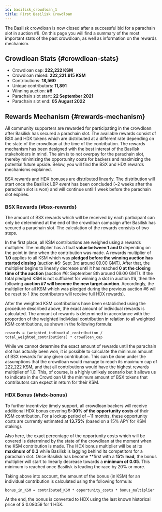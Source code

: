 ```yaml
---
id: basilisk_crowdloan_1
title: First Basilisk Crowdloan
---
```


The Basilisk crowdloan is now closed after a successful bid for a parachain slot in auction #8. On this page you will find a summary of the most important stats of the past crowdloan, as well as information on the rewards mechanism.

## Crowdloan Stats {#crowdloan-stats}

* Crowdloan cap: **222,222 KSM**
* Crowdloan raised: **222,221.915 KSM**
* Contributions: **18,560**
* Unique contributors: **11,891**
* Winning auction: **#8**
* Parachain slot start: **22 September 2021**
* Parachain slot end: **05 August 2022**

## Rewards Mechanism {#rewards-mechanism}

All community supporters are rewarded for participating in the crowdloan after Basilisk has secured a parachain slot. The available rewards consist of BSX and HDX tokens which are distributed at a different rate depending on the state of the crowdloan at the time of the contribution. The rewards mechanism has been designed with the best interest of the Basilisk stakeholders in mind. The aim is to not overpay for the parachain slot, thereby minimizing the opportunity costs for backers and maximizing the potential future upside. Below, you will find the BSX and HDX rewards mechanisms explained.

BSX rewards and HDX bonuses are distributed linearly. The distribution will start once the Basilisk LBP event has been concluded (~2 weeks after the parachain slot is won) and will continue until 1 week before the parachain slot expires.

### BSX Rewards {#bsx-rewards}
The amount of BSX rewards which will be received by each participant can only be determined at the end of the crowdloan campaign after Basilisk has secured a parachain slot. The calculation of the rewards consists of two steps.

In the first place, all KSM contributions are weighed using a rewards multiplier. The multiplier has a float **value between 1 and 0** depending on the point in time when the contribution was made. A rewards multiplier of **1.0** applies to all KSM which was **pledged before the winning auction has started closing** (auction #6: Sept 3rd around 09.00 GMT). After that, the multiplier begins to linearly decrease until it has reached **0 at the closing time of the auction** (auction #6: September 8th around 09.00 GMT). If the total pledged KSM is not sufficient for winning a slot in auction #6, then the following **auction #7 will become the new target auction**. Accordingly, the multiplier for all KSM which was pledged during the previous auction #6 will be reset to 1 (the contributors will receive full HDX rewards).

After the weighted KSM contributions have been established using the procedure described above, the exact amount of individual rewards is calculated. The amount of rewards is determined in accordance with the proportion of the weighted individual contribution in relation to all weighted KSM contributions, as shown in the following formula:

```
rewards = (weighted_indivudial_contribution / total_weighted_contributions) * crowdloan_cap
```

While we cannot determine the exact amount of rewards until the parachain slot has actually been won, it is possible to calculate the minimum amount of BSX rewards for any given contribution. This can be done under the assumptions that the crowdloan would manage to reach its maximum cap of 222,222 KSM, and that all contributions would have the highest rewards multiplier of 1,0. This, of course, is a highly unlikely scenario but it allows us to indicate in the Crowdloan UI the minimum amount of BSX tokens that contributors can expect in return for their KSM.

### HDX Bonus {#hdx-bonus}

To further incentivize timely support, all crowdloan backers will receive additional HDX bonus covering **5-30% of the opportunity costs** of their KSM contribution. For a lockup period of ~11 months, these opportunity costs are currently estimated at **13.75%** (based on a 15% APY for KSM staking).

Also here, the exact percentage of the opportunity costs which will be covered is determined by the state of the crowdloan at the moment when the KSM contribution is made. The HDX bonus multiplier will be at its **maximum of 0.3** while Basilisk is lagging behind its competitors for a parachain slot. Once Basilisk has become **first with a **15% lead**, the bonus multiplier will start to linearly decrease towards a **minimum of 0.05**. This minimum is reached once Basilisk is leading the race by 20% or more.

Taking above into account, the amount of the bonus (in KSM) for an individual contribution is calculated using the following formula:

```
bonus_in_KSM = contributed_KSM * opportunity_costs * bonus_multiplier
```

At the end, the bonus is converted to HDX using the last known historical price of $ 0.08059 for 1 HDX. 
